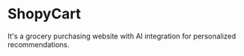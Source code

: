 # ShopyCart
It's a grocery purchasing website with AI integration for personalized recommendations.
